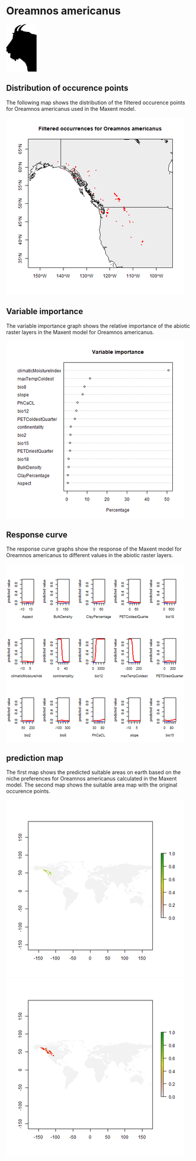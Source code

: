 # Oreamnos americanus 

![](image_taxa.png) 

## Distribution of occurence points 
The following map shows the distribution of the filtered occurence points for Oreamnos americanus used in the Maxent model. 

![](occurrences.png)
    
## Variable importance 
The variable importance graph shows the relative importance of the abiotic raster layers in the  Maxent model for Oreamnos americanus. 

![](valid_maxent_variable_importance.png)
    
## Response curve 
The response curve graphs show the response of the Maxent model for Oreamnos americanus to different values in the abiotic raster layers. 

![](valid_maxent_response_curve.png)
    
## prediction map 
The first map shows the predicted suitable areas on earth based on the niche preferences for Oreamnos americanus calculated in the Maxent model. The second map shows the suitable area map with the original occurence points.

![](prediction_map.png)
![](prediction_occurence_map.png)
    
